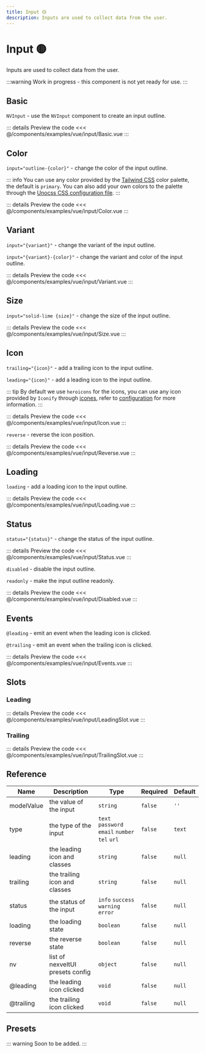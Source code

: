 ```yaml
---
title: Input 🟡
description: Inputs are used to collect data from the user.
---
```


# Input 🟡

Inputs are used to collect data from the user.

:::warning
Work in progress - this component is not yet ready for use.
:::

## Basic

`NVInput` - use the `NVInput` component to create an input outline.

<AppExemplar>
  <ExampleVueInputBasic/>
</AppExemplar>

::: details Preview the code
<<< @/components/examples/vue/input/Basic.vue
:::

## Color

`input="outline-{color}"` - change the color of the input outline.

::: info
You can use any color provided by the [Tailwind CSS](https://tailwindcss.com/docs/customizing-colors) color palette, the default is `primary`. You can also add your own colors to the palette through the [Unocss CSS configuration file](https://unocss.dev/guide/config-file).
:::

<AppExemplar>
  <ExampleVueInputColor/>
</AppExemplar>

::: details Preview the code
<<< @/components/examples/vue/input/Color.vue
:::

## Variant

`input="{variant}"` - change the variant of the input outline.

`input="{variant}-{color}"` - change the variant and color of the input outline.

<AppExemplar>
  <ExampleVueInputVariant/>
</AppExemplar>

::: details Preview the code
<<< @/components/examples/vue/input/Variant.vue
:::

## Size

`input="solid-lime {size}"` - change the size of the input outline.

<AppExemplar>
  <ExampleVueInputSize/>
</AppExemplar>

::: details Preview the code
<<< @/components/examples/vue/input/Size.vue
:::

## Icon

`trailing="{icon}"` - add a trailing icon to the input outline.

`leading="{icon}"` - add a leading icon to the input outline.

::: tip
By default we use `heroicons` for the icons, you can use any icon provided by `Iconify` through [icones](https://icones.js.org/), refer to [configuration](/guide/configuration) for more information.
:::

<AppExemplar>
  <ExampleVueInputIcon/>
</AppExemplar>

::: details Preview the code
<<< @/components/examples/vue/input/Icon.vue
:::

`reverse` - reverse the icon position.

<AppExemplar>
  <ExampleVueInputReverse/>
</AppExemplar>

::: details Preview the code
<<< @/components/examples/vue/input/Reverse.vue
:::

## Loading

`loading` - add a loading icon to the input outline.

<AppExemplar>
  <ExampleVueInputLoading/>
</AppExemplar>

::: details Preview the code
<<< @/components/examples/vue/input/Loading.vue
:::

## Status

`status="{status}"` - change the status of the input outline.

<AppExemplar>
  <ExampleVueInputStatus/>
</AppExemplar>

::: details Preview the code
<<< @/components/examples/vue/input/Status.vue
:::

`disabled` - disable the input outline.

`readonly` - make the input outline readonly.

<AppExemplar>
  <ExampleVueInputDisabled/>
</AppExemplar>

::: details Preview the code
<<< @/components/examples/vue/input/Disabled.vue
:::

## Events

`@leading` - emit an event when the leading icon is clicked.

`@trailing` - emit an event when the trailing icon is clicked.

<AppExemplar>
  <ExampleVueInputEvents/>
</AppExemplar>

::: details Preview the code
<<< @/components/examples/vue/input/Events.vue
:::

## Slots

### Leading

<AppExemplar>
  <ExampleVueInputLeadingSlot/>
</AppExemplar>

::: details Preview the code
<<< @/components/examples/vue/input/LeadingSlot.vue
:::

### Trailing

<AppExemplar>
  <ExampleVueInputTrailingSlot/>
</AppExemplar>

::: details Preview the code
<<< @/components/examples/vue/input/TrailingSlot.vue
:::


## Reference

| Name       | Description                      | Type                                           | Required | Default |
| ---------- | -------------------------------- | ---------------------------------------------- | -------- | ------- |
| modelValue | the value of the input           | `string`                                       | `false`  | `''`    |
| type       | the type of the input            | `text` `password` `email` `number` `tel` `url` | `false`  | `text`  |
| leading    | the leading icon and classes     | `string`                                       | `false`  | `null`  |
| trailing   | the trailing icon and classes    | `string`                                       | `false`  | `null`  |
| status     | the status of the input          | `info` `success` `warning` `error`             | `false`  | `null`  |
| loading    | the loading state                | `boolean`                                      | `false`  | `null`  |
| reverse    | the reverse state                | `boolean`                                      | `false`  | `null`  |
| nv         | list of nexveltUI presets config | `object`                                       | `false`  | `null`  |
| @leading   | the leading icon clicked         | `void`                                         | `false`  | `null`  |
| @trailing  | the trailing icon clicked        | `void`                                         | `false`  | `null`  |

## Presets

::: warning
Soon to be added.
:::

